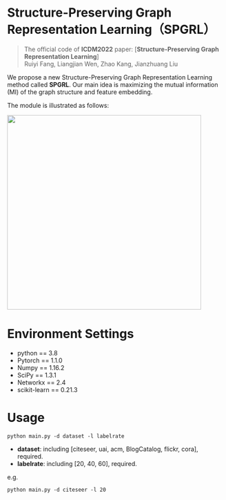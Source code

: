 # Structure-Preserving Graph Representation Learning（**SPGRL**）
> The official code of **ICDM2022** paper: [**Structure-Preserving Graph Representation Learning**]
> <br>Ruiyi Fang, Liangjian Wen, Zhao Kang, Jianzhuang Liu

We propose a new Structure-Preserving Graph Representation Learning method called **SPGRL**. Our main idea is maximizing the mutual information (MI) of the graph structure and feature embedding.

The module is illustrated as follows:

<img src="./images/SPGRL.png" height="450">

# Environment Settings 
* python == 3.8
* Pytorch == 1.1.0  
* Numpy == 1.16.2  
* SciPy == 1.3.1  
* Networkx == 2.4  
* scikit-learn == 0.21.3  

# Usage 
````
python main.py -d dataset -l labelrate
````
* **dataset**: including \[citeseer, uai, acm, BlogCatalog, flickr, cora\], required.  
* **labelrate**: including \[20, 40, 60\], required.  

e.g.  
````
python main.py -d citeseer -l 20
````

